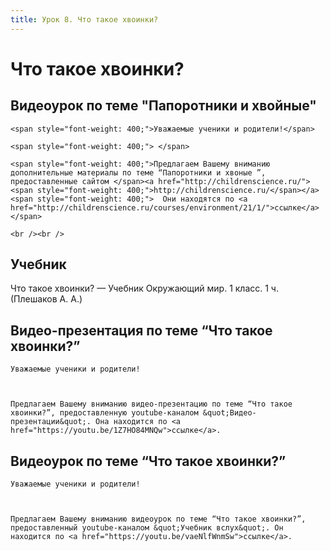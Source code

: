 ```yaml
---
title: Урок 8. Что такое хвоинки?
---
```


# Что такое хвоинки?

## Видеоурок по теме "Папоротники и хвойные"

<p>
	<span style="font-weight: 400;">Уважаемые ученики и родители!</span>
</p>
<p>
	<span style="font-weight: 400;"> </span>
</p>
<p>
	<span style="font-weight: 400;">Предлагаем Вашему вниманию дополнительные материалы по теме “Папоротники и хвоные ”, предоставленные сайтом </span><a href="http://childrenscience.ru/"><span style="font-weight: 400;">http://childrenscience.ru/</span></a><span style="font-weight: 400;">  Они находятся по <a href="http://childrenscience.ru/courses/environment/21/1/">ссылке</a></span>
</p>
<p dir="ltr">
	<br /><br />
</p>

## Учебник

Что такое хвоинки? — Учебник Окружающий мир. 1 класс. 1 ч. (Плешаков А. А.)

## Видео-презентация по теме “Что такое хвоинки?”

<p>
	Уважаемые ученики и родители!
</p>
<p>
	 
</p>
<p>
	Предлагаем Вашему вниманию видео-презентацию по теме “Что такое хвоинки?”, предоставленную youtube-каналом &quot;Видео-презентации&quot;. Она находится по <a href="https://youtu.be/1Z7HO84MNQw">ссылке</a>.
</p>

## Видеоурок по теме “Что такое хвоинки?”

<p>
	Уважаемые ученики и родители!
</p>
<p>
	 
</p>
<p>
	Предлагаем Вашему вниманию видеоурок по теме “Что такое хвоинки?”, предоставленный youtube-каналом &quot;Учебник вслух&quot;. Он находится по <a href="https://youtu.be/vaeNlfWnmSw">ссылке</a>.
</p>